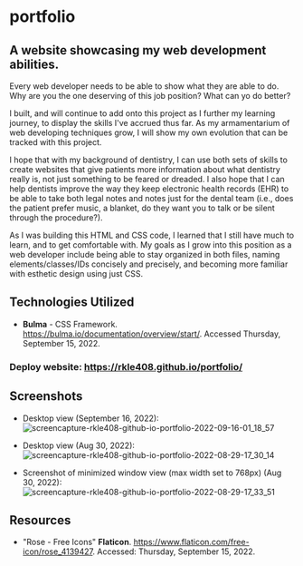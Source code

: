 # portfolio

## A website showcasing my web development abilities.

Every web developer needs to be able to show what they are able to do. Why are you the one deserving of this job position? What can yo do better?

I built, and will continue to add onto this project as I further my learning journey, to display the skills I've accrued thus far. As my armamentarium of web developing techniques grow, I will show my own evolution that can be tracked with this project.

I hope that with my background of dentistry, I can use both sets of skills to create websites that give patients more information about what dentistry really is, not just something to be feared or dreaded. I also hope that I can help dentists improve the way they keep electronic health records (EHR) to be able to take both legal notes and notes just for the dental team (i.e., does the patient prefer music, a blanket, do they want you to talk or be silent through the procedure?).

As I was building this HTML and CSS code, I learned that I still have much to learn, and to get comfortable with. My goals as I grow into this position as a web developer include being able to stay organized in both files, naming elements/classes/IDs concisely and precisely, and becoming more familiar with esthetic design using just CSS.

## Technologies Utilized
- <b>Bulma</b> - CSS Framework. <https://bulma.io/documentation/overview/start/>. Accessed Thursday, September 15, 2022.

### Deploy website: https://rkle408.github.io/portfolio/

## Screenshots
- Desktop view (September 16, 2022):
![screencapture-rkle408-github-io-portfolio-2022-09-16-01_18_57](https://user-images.githubusercontent.com/108099192/190591661-a89e1c54-f5b1-40dd-a33f-d8307d13b385.png)

- Desktop view (Aug 30, 2022):
![screencapture-rkle408-github-io-portfolio-2022-08-29-17_30_14](https://user-images.githubusercontent.com/108099192/187322174-8f276a60-7812-40e1-a344-f0fa5f00f778.png)

- Screenshot of minimized window view (max width set to 768px) (Aug 30, 2022):
![screencapture-rkle408-github-io-portfolio-2022-08-29-17_33_51](https://user-images.githubusercontent.com/108099192/187322373-7753646a-980e-4394-a218-a3dcdcbfd52b.png)

## Resources
- "Rose - Free Icons" <b>Flaticon</b>. <https://www.flaticon.com/free-icon/rose_4139427>. Accessed: Thursday, September 15, 2022.